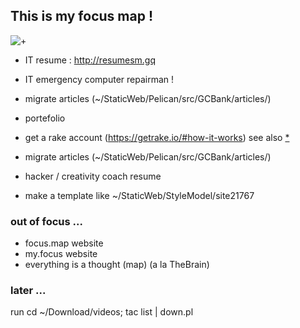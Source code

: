## This is my focus map !

![+]()

* IT resume : <http://resumesm.gq>
* IT emergency computer repairman !
* migrate articles (~/StaticWeb/Pelican/src/GCBank/articles/)
* portefolio
* get a rake account (https://getrake.io/#how-it-works)
  see also [*](https://www.one-tab.com/page/XSSs-D4LRbi_otcvSviBQw)
* migrate articles (~/StaticWeb/Pelican/src/GCBank/articles/)

* hacker / creativity coach resume

* make a template like ~/StaticWeb/StyleModel/site21767


### out of focus ...

 * focus.map website
 * my.focus website
 * everything is a thought (map) (a la TheBrain)


### later ...

run
cd ~/Download/videos; tac list | down.pl

